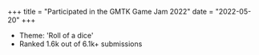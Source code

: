 +++
title = "Participated in the GMTK Game Jam 2022"
date = "2022-05-20"
+++

- Theme: 'Roll of a dice'
- Ranked 1.6k out of 6.1k+ submissions